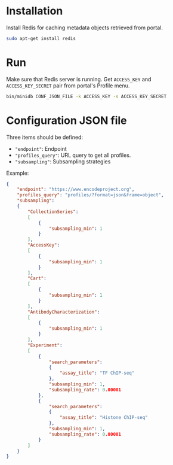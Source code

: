 # Installation

Install Redis for caching metadata objects retrieved from portal.
```bash
sudo apt-get install redis
````

# Run

Make sure that Redis server is running. Get `ACCESS_KEY` and `ACCESS_KEY_SECRET` pair from portal's Profile menu.
```bash
bin/minidb CONF_JSON_FILE -k ACCESS_KEY -s ACCESS_KEY_SECRET 
```


# Configuration JSON file

Three items should be defined:
- `"endpoint"`: Endpoint
- `"profiles_query"`: URL query to get all profiles.
- `"subsampling"`: Subsampling strategies



Example:
```json
{
    "endpoint": "https://www.encodeproject.org",
    "profiles_query": "profiles/?format=json&frame=object",
    "subsampling":
    {
        "CollectionSeries":
        [
            {
                "subsampling_min": 1
            }
        ],
        "AccessKey":
        [
            {
                "subsampling_min": 1
            }
        ],
        "Cart":
        [
            {
                "subsampling_min": 1
            }
        ],
        "AntibodyCharacterization":
        [
            {
                "subsampling_min": 1
            }
        ],
        "Experiment":
        [
            {
                "search_parameters":
                {
                    "assay_title": "TF ChIP-seq"
                },
                "subsampling_min": 1,
                "subsampling_rate": 0.00001
            },
            {
                "search_parameters":
                {
                    "assay_title": "Histone ChIP-seq"
                },
                "subsampling_min": 1,
                "subsampling_rate": 0.00001
            }
        ]
    }
}
```